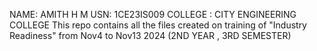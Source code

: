 NAME: AMITH H M
USN: 1CE23IS009
COLLEGE : CITY ENGINEERING COLLEGE
This repo contains all the files created on training of "Industry Readiness" from Nov4 to Nov13 2024 
(2ND YEAR , 3RD SEMESTER)
